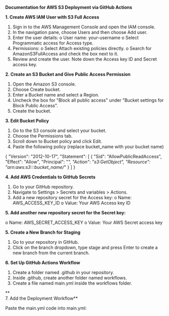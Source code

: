 **Documentation for AWS S3 Deployment via GitHub Actions**


**1. Create AWS IAM User with S3 Full Access**
   
1.	Sign in to the AWS Management Console and open the IAM console.
2.	In the navigation pane, choose Users and then choose Add user.
3.	Enter the user details:
  o	User name: your-username
  o	Select Programmatic access for Access type.
4.	Permissions:
o	Select Attach existing policies directly.
o	Search for AmazonS3FullAccess and check the box next to it.
5.	Review and create the user. Note down the Access key ID and Secret access key.

   
**2. Create an S3 Bucket and Give Public Access Permission**
   
1.	Open the Amazon S3 console.
2.	Choose Create bucket.
3.	Enter a Bucket name and select a Region.
4.	Uncheck the box for "Block all public access" under "Bucket settings for Block Public Access".
5.	Create the bucket.

   
**3. Edit Bucket Policy**
   
1.	Go to the S3 console and select your bucket.
2.	Choose the Permissions tab.
3.	Scroll down to Bucket policy and click Edit.
4.	Paste the following policy (replace bucket_name with your bucket name)

{
    "Version": "2012-10-17",
    "Statement": [
        {
            "Sid": "AllowPublicReadAccess",
            "Effect": "Allow",
            "Principal": "*",
            "Action": "s3:GetObject",
            "Resource": "arn:aws:s3:::bucket_name/*"
        }
    ]
}


**4. Add AWS Credentials to GitHub Secrets**

1.	Go to your GitHub repository.
2.	Navigate to Settings > Secrets and variables > Actions.
3.	Add a new repository secret for the Access key:
  o	Name: AWS_ACCESS_KEY_ID
  o	Value: Your AWS Access key ID


**5.	Add another new repository secret for the Secret key:**
   
  o	Name: AWS_SECRET_ACCESS_KEY
  o	Value: Your AWS Secret access key


**5. Create a New Branch for Staging**
   
1.	Go to your repository in GitHub.
2.	Click on the branch dropdown, type stage and press Enter to create a new branch from the current branch.

   
**6. Set Up GitHub Actions Workflow**
   
1.	Create a folder named .github in your repository.
2.	Inside .github, create another folder named workflows.
3.	Create a file named main.yml inside the workflows folder.

**   
7. Add the Deployment Workflow**
   
Paste the main.yml code into main.yml:

